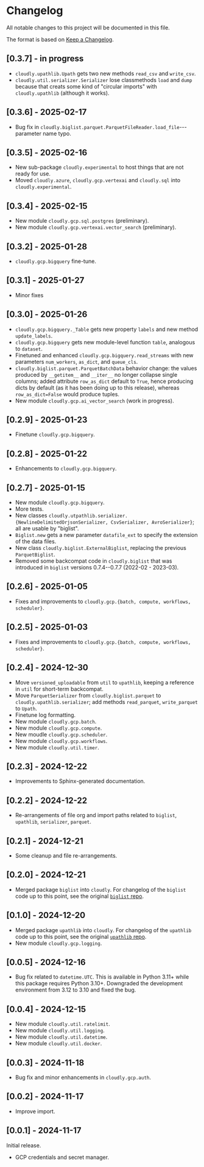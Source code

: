 # Changelog

All notable changes to this project will be documented in this file.

The format is based on [Keep a Changelog](https://keepachangelog.com/en/1.0.0/).


## [0.3.7] - in progress

- `cloudly.upathlib.Upath` gets two new methods `read_csv` and `write_csv`.
- `cloudly.util.serializer.Serializer` lose classmethods `load` and `dump` because that creats some kind of
  "circular imports" with `cloudly.upathlib` (although it works).


## [0.3.6] - 2025-02-17

- Bug fix in `cloudly.biglist.parquet.ParquetFileReader.load_file`---parameter name typo.


## [0.3.5] - 2025-02-16

- New sub-package `cloudly.experimental` to host things that are not ready for use.
- Moved `cloudly.azure`, `cloudly.gcp.vertexai` and `cloudly.sql` into `cloudly.experimental`.


## [0.3.4] - 2025-02-15

- New module `cloudly.gcp.sql.postgres` (preliminary).
- New module `cloudly.gcp.vertexai.vector_search` (preliminary).


## [0.3.2] - 2025-01-28

- `cloudly.gcp.bigquery` fine-tune.


## [0.3.1] - 2025-01-27

- Minor fixes


## [0.3.0] - 2025-01-26

- `cloudly.gcp.bigquery._Table` gets new property `labels` and new method `update_labels`.
- `cloudly.gcp.bigquery` gets new module-level function `table`, analogous to `dataset`.
- Finetuned and enhanced `cloudly.gcp.bigquery.read_streams` with new parameters `num_workers`, `as_dict`, and `queue_cls`.
- `cloudly.biglist.parquet.ParquetBatchData` behavior change: the values produced by `__getitem__` and `__iter__` no longer collapse
  single columns; added attribute `row_as_dict` default to `True`, hence producing dicts by default (as it has been doing up to this release),
  whereas `row_as_dict=False` would produce tuples.
- New module `cloudly.gcp.ai_vector_search` (work in progress).


## [0.2.9] - 2025-01-23

- Finetune `cloudly.gcp.bigquery`.


## [0.2.8] - 2025-01-22


- Enhancements to `cloudly.gcp.bigquery`.


## [0.2.7] - 2025-01-15

- New module `cloudly.gcp.bigquery`.
- More tests.
- New classes `cloudly.utpathlib.serializer.{NewlineDelimitedOrjsonSerializer, CsvSerializer, AvroSerializer}`; all are usable by "biglist".
- `Biglist.new` gets a new parameter `datafile_ext` to specify the extension of the data files.
- New class `cloudly.biglist.ExternalBiglist`, replacing the previous `ParquetBiglist`.
- Removed some backcompat code in `cloudly.biglist` that was introduced in `biglist` versions 0.7.4--0.7.7 (2022-02 - 2023-03).


## [0.2.6] - 2025-01-05

- Fixes and improvements to `cloudly.gcp.{batch, compute, workflows, scheduler}`.


## [0.2.5] - 2025-01-03
- Fixes and improvements to `cloudly.gcp.{batch, compute, workflows, scheduler}`.


## [0.2.4] - 2024-12-30

- Move `versioned_uploadable` from `util` to `upathlib`, keeping a reference in `util` for short-term backcompat.
- Move `ParquetSerializer` from `cloudly.biglist.parquet` to `cloudly.upathlib.serializer`; add methods `read_parquet`, `write_parquet` to `Upath`.
- Finetune log formatting.
- New module `cloudly.gcp.batch`.
- New module `cloudly.gcp.compute`.
- New moudle `cloudly.gcp.scheduler`.
- New module `cloudly.gcp.workflows`.
- New module `cloudly.util.timer`.


## [0.2.3] - 2024-12-22

- Improvements to Sphinx-generated documentation.


## [0.2.2] - 2024-12-22

- Re-arrangements of file org and import paths related to `biglist`, `upathlib`, `serializer`, `parquet`.


## [0.2.1] - 2024-12-21

- Some cleanup and file re-arrangements.


## [0.2.0] - 2024-12-21

- Merged package `biglist` into `cloudly`. For changelog of the `biglist` code up to this point, see the original [`biglist` repo](https://github.com/zpz/biglist).


## [0.1.0] - 2024-12-20

- Merged package `upathlib` into `cloudly`. For changelog of the `upathlib` code up to this point, see the original [`upathlib` repo](https://github.com/zpz/upathlib).
- New module `cloudly.gcp.logging`.


## [0.0.5] - 2024-12-16

- Bug fix related to `datetime.UTC`. This is available in Python 3.11+ while this package requires Python 3.10+. Downgraded the development environment from 3.12 to 3.10 and fixed the bug.


## [0.0.4] - 2024-12-15

- New module `cloudly.util.ratelimit`.
- New module `cloudly.util.logging`.
- New module `cloudly.util.datetime`.
- New module `cloudly.util.docker`.


## [0.0.3] - 2024-11-18

- Bug fix and minor enhancements in `cloudly.gcp.auth`.


## [0.0.2] - 2024-11-17

- Improve import.


## [0.0.1] - 2024-11-17

Initial release.

- GCP credentials and secret manager.

